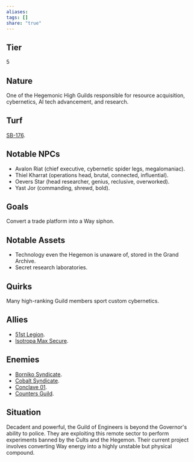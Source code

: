 ```yaml
---
aliases: 
tags: []
share: "true"
---
```

## Tier

5

## Nature

One of the Hegemonic High Guilds responsible for resource acquisition, cybernetics, AI tech advancement, and research.

## Turf

[SB-176](./SB-176.md).

## Notable NPCs

- Avalon Riat (chief executive, cybernetic spider legs, megalomaniac).
- Thiel Kharrat (operations head, brutal, connected, influential).
- Oevers Star (head researcher, genius, reclusive, overworked).
- Yast Jor (commanding, shrewd, bold).


## Goals

Convert a trade platform into a Way siphon.

## Notable Assets

- Technology even the Hegemon is unaware of, stored in the Grand Archive.
- Secret research laboratories.


## Quirks

Many high-ranking Guild members sport custom cybernetics.

## Allies

- [51st Legion](./51st%20Legion.md).
- [Isotropa Max Secure](./Isotropa%20Max%20Secure.md).


## Enemies

- [Borniko Syndicate](./Borniko%20Syndicate.md).
- [Cobalt Syndicate](./Cobalt%20Syndicate.md).
- [Conclave 01](./Conclave%2001.md).
- [Counters Guild](./Counters%20Guild.md).


## Situation

Decadent and powerful, the Guild of Engineers is beyond the Governor's ability to police. They are exploiting this remote sector to perform experiments banned by the Cults and the Hegemon. Their current project involves converting Way energy into a highly unstable but physical compound.
